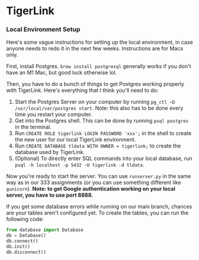 # TigerLink

### Local Environment Setup

Here's some vague instructions for setting up the local environment, in
case anyone needs to redo it in the next few weeks. Instructions are
for Macs only.

First, install Postgres. `brew install postgresql` generally works if
you don't have an M1 Mac, but good luck otherwise lol.

Then, you have to do a bunch of things to get Postgres working properly
with TigerLink. Here's everything that I think you'll need to do:
1. Start the Postgres Server on your computer by running
`pg_ctl –D /usr/local/var/postgres start`. Note: this also has to be done
every time you restart your computer.
2. Get into the Postgres shell. This can be done by running
`psql postgres` in the terminal. 
3. Run `CREATE ROLE tigerlink LOGIN PASSWORD 'xxx';` in the shell to
create the new user for our local TigerLink environment.
4. Run `CREATE DATABASE tldata WITH OWNER = tigerlink;` to create the
database used by TigerLink.
5. (Optional) To directly enter SQL commands into your local database, run
`psql -h localhost -p 5432 -U tigerlink -d tldata`.

Now you're ready to start the server. You can use `runserver.py` in the
same way as in our 333 assignments (or you can use something different
like `gunicorn`). **Note: to get Google authentication working on your
local server, you have to use port 8888.**

If you get some database errors while running on our main branch,
chances are your tables aren't configured yet. To create the tables,
you can run the following code:
```python
from database import Database
db = Database()
db.connect()
db.init()
db.disconnect()
```
